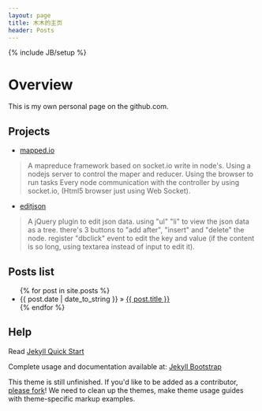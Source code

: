 ```yaml
---
layout: page
title: 木木的主页
header: Posts
---
```

{% include JB/setup %}

# Overview  

This is my own personal page on the github.com. 

## Projects 
* [mapped.io](https://github.com/lloydzhou/mapred.io.git )
> A mapreduce framework based on socket.io write in node's. 
> Using a nodejs server to control the maper and reducer. 
> Using the browser to run tasks 
> Every node communication with the controller by using socket.io, (Html5 browser just using Web Socket). 
* [editjson](https://github.com/lloydzhou/editjson.git ) 
> A jQuery plugin to edit json data.
> using "ul" "li" to view the json data as a tree.
> there's 3 buttons to "add after", "insert" and "delete" the node.
> register "dbclick" event to edit the key and value (if the content is so long, using textarea instead of input to edit it). 
## Posts list

<ul class="posts">
  {% for post in site.posts %}
    <li><span>{{ post.date | date_to_string }}</span> &raquo; <a href="{{ BASE_PATH }}{{ post.url }}">{{ post.title }}</a></li>
  {% endfor %}
</ul>


## Help
Read [Jekyll Quick Start](http://jekyllbootstrap.com/usage/jekyll-quick-start.html)

Complete usage and documentation available at: [Jekyll Bootstrap](http://jekyllbootstrap.com)

This theme is still unfinished. If you'd like to be added as a contributor, [please fork](http://github.com/plusjade/jekyll-bootstrap)!
We need to clean up the themes, make theme usage guides with theme-specific markup examples.


